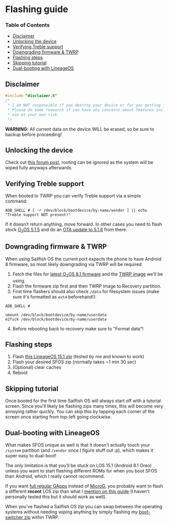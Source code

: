 # Flashing guide

### Table of Contents
* [Disclaimer](#disclaimer)
* [Unlocking the device](#unlocking-the-device)
* [Verifying Treble support](#verifying-treble-support)
* [Downgrading firmware & TWRP](#downgrading-firmware-twrp)
* [Flashing steps](#flashing-steps)
* [Skipping tutorial](#skipping-tutorial)
* [Dual-booting with LineageOS](#dual-booting-with-lineageos)

## Disclaimer

```cpp
#include "disclaimer.h"
/*
 * I am NOT responsible if you destroy your device or for you getting fired because the alarm app failed.
 * Please do some research if you have any concerns about features included in this port and as always:
 * use at your own risk.
 */
 ```

**WARNING:** All current data on the device WILL be erased, so be sure to backup before proceeding!

## Unlocking the device

Check out [this forum post](https://forums.oneplus.com/threads/guide-oneplus-5-how-to-unlock-bootloader-flash-twrp-root-nandroid-efs-backup-and-more.548216/), rooting can be ignored as the system will be wiped fully anyways afterwards.

## Verifying Treble support

When booted to TWRP you can verify Treble support via a simple command:
```
ADB_SHELL # [ -r /dev/block/bootdevice/by-name/vendor ] || echo "Treble support NOT present!"
```
If it doesn't return anything, move forward. In other cases you need to flash stock [O<sub>2</sub>OS 5.1.5](https://otafsg.h2os.com/patch/amazone2/GLO/OnePlus5Oxygen/OnePlus5Oxygen_23.J.38_GLO_038_1808082017/OnePlus5Oxygen_23_OTA_038_all_1808082017_ebb1d69f37.zip) and do an [OTA update to 5.1.6](http://otafsg1.h2os.com/patch/amazone2/GLO/OnePlus5Oxygen/OnePlus5Oxygen_23.J.39_GLO_039_1810091237/OnePlus5Oxygen_23_OTA_039_all_1810091237_160b.zip) from there.

## Downgrading firmware & TWRP<a name="downgrading-firmware-twrp"></a>

When using Sailfish OS the current port expects the phone to have Android 8 firmware, so most likely downgrading via TWRP will be required.

1. Fetch the files for [latest O<sub>2</sub>OS 8.1 firmware](https://sourceforge.net/projects/cheeseburgerdumplings/files/15.1/cheeseburger/firmware/firmware_5.1.7_oneplus5.zip/download) and the [TWRP image](https://sourceforge.net/projects/cheeseburgerdumplings/files/15.1/cheeseburger/recovery/twrp-3.2.1-0-20180414-codeworkx-cheeseburger.img/download) we'll be using.
2. Flash the firmware zip first and then TWRP image to Recovery partition.
3. First time flashers should also check `/data` for filesystem issues (make sure it's formatted as `ext4` beforehand!):
```
ADB_SHELL #

umount /dev/block/bootdevice/by-name/userdata
e2fsck /dev/block/bootdevice/by-name/userdata
```
4. Before rebooting back to recovery make sure to "Format data"!

## Flashing steps

1. Flash [this LineageOS 15.1 zip](https://download.lineage.microg.org/cheeseburger/lineage-15.1-20190225-microG-cheeseburger.zip) (tested by me and known to work)
2. Flash your desired SFOS zip (normally takes ~1 min 30 sec)
3. (Optional) clear caches
4. Reboot

## Skipping tutorial

Once booted for the first time Sailfish OS will always start off with a tutorial screen. Since you'll likely be flashing zips many times, this will become very annoying rather quickly. You can skip this by tapping each corner of the screen once starting from top-left going clockwise.

## Dual-booting with LineageOS

What makes SFOS unique as well is that it doesn't actually touch your `/system` partition (and `/vendor` once I figure stuff out :p), which makes it super easy to dual-boot!

The only limitation is that you'll be stuck on LOS 15.1 (Android 8.1 Oreo) unless you want to start flashing different ROMs for when you boot SFOS than Android, which I really cannot recommend.

If you want [full regular GApps](https://opengapps.org/) instead of [MicroG](https://microg.org/), you probably want to flash a different **recent** LOS zip than what I [mention on this guide](#flashing-zips) (I haven't personally tested this but it should work as well).

When you've flashed a Sailfish OS zip you can swap between the operating systems without needing wiping anything by simply flashing my [boot-switcher zip](https://git.io/fjPUq) within TWRP.

